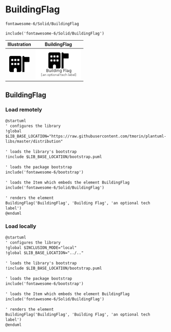 # BuildingFlag


```text
fontawesome-6/Solid/BuildingFlag
```

```text
include('fontawesome-6/Solid/BuildingFlag')
```



| Illustration | BuildingFlag |
| :---: | :---: |
| ![illustration for Illustration](../../fontawesome-6/Solid/BuildingFlag.png) | ![illustration for BuildingFlag](../../fontawesome-6/Solid/BuildingFlag.Local.png) |




## BuildingFlag

### Load remotely
```plantuml
@startuml
' configures the library
!global $LIB_BASE_LOCATION="https://raw.githubusercontent.com/tmorin/plantuml-libs/master/distribution"

' loads the library's bootstrap
!include $LIB_BASE_LOCATION/bootstrap.puml

' loads the package bootstrap
include('fontawesome-6/bootstrap')

' loads the Item which embeds the element BuildingFlag
include('fontawesome-6/Solid/BuildingFlag')

' renders the element
BuildingFlag('BuildingFlag', 'Building Flag', 'an optional tech label')
@enduml
```

### Load locally
```plantuml
@startuml
' configures the library
!global $INCLUSION_MODE="local"
!global $LIB_BASE_LOCATION="../.."

' loads the library's bootstrap
!include $LIB_BASE_LOCATION/bootstrap.puml

' loads the package bootstrap
include('fontawesome-6/bootstrap')

' loads the Item which embeds the element BuildingFlag
include('fontawesome-6/Solid/BuildingFlag')

' renders the element
BuildingFlag('BuildingFlag', 'Building Flag', 'an optional tech label')
@enduml
```


